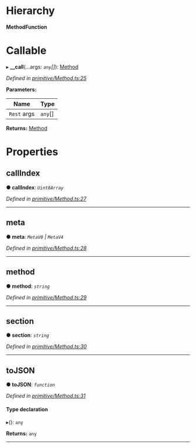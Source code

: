 

# Hierarchy

**MethodFunction**

# Callable
▸ **__call**(...args: *`any`[]*): [Method](../classes/_primitive_method_.method.md)

*Defined in [primitive/Method.ts:25](https://github.com/polkadot-js/api/blob/46fee31/packages/types/src/primitive/Method.ts#L25)*

**Parameters:**

| Name | Type |
| ------ | ------ |
| `Rest` args | `any`[] |

**Returns:** [Method](../classes/_primitive_method_.method.md)

# Properties

<a id="callindex"></a>

##  callIndex

**● callIndex**: *`Uint8Array`*

*Defined in [primitive/Method.ts:27](https://github.com/polkadot-js/api/blob/46fee31/packages/types/src/primitive/Method.ts#L27)*

___
<a id="meta"></a>

##  meta

**● meta**: *`MetaV0` \| `MetaV4`*

*Defined in [primitive/Method.ts:28](https://github.com/polkadot-js/api/blob/46fee31/packages/types/src/primitive/Method.ts#L28)*

___
<a id="method"></a>

##  method

**● method**: *`string`*

*Defined in [primitive/Method.ts:29](https://github.com/polkadot-js/api/blob/46fee31/packages/types/src/primitive/Method.ts#L29)*

___
<a id="section"></a>

##  section

**● section**: *`string`*

*Defined in [primitive/Method.ts:30](https://github.com/polkadot-js/api/blob/46fee31/packages/types/src/primitive/Method.ts#L30)*

___
<a id="tojson"></a>

##  toJSON

**● toJSON**: *`function`*

*Defined in [primitive/Method.ts:31](https://github.com/polkadot-js/api/blob/46fee31/packages/types/src/primitive/Method.ts#L31)*

#### Type declaration
▸(): `any`

**Returns:** `any`

___

